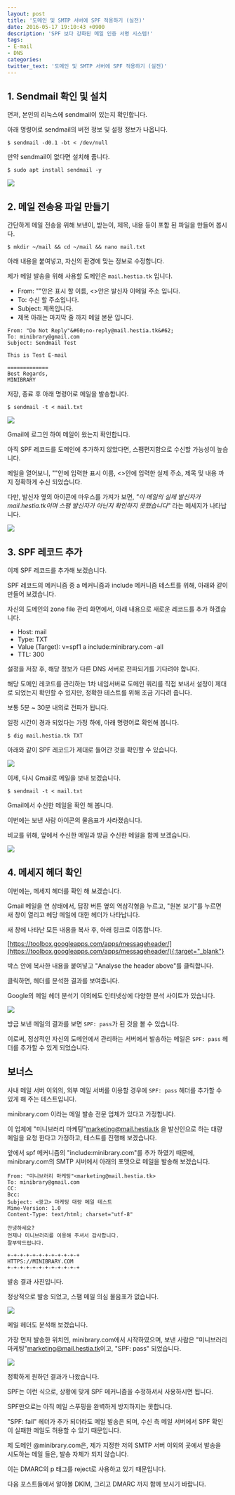 ```yaml
---
layout: post
title: '도메인 및 SMTP 서버에 SPF 적용하기 (실전)'
date: 2016-05-17 19:10:43 +0900
description: 'SPF 보다 강화된 메일 인증 서명 시스템!'
tags:
- E-mail
- DNS
categories:
twitter_text: '도메인 및 SMTP 서버에 SPF 적용하기 (실전)'
---
```


## 1. Sendmail 확인 및 설치

먼저, 본인의 리눅스에 sendmail이 있는지 확인합니다.

아래 명령어로 sendmail의 버전 정보 및 설정 정보가 나옵니다.

```
$ sendmail -d0.1 -bt < /dev/null
```

만약 sendmail이 없다면 설치해 줍니다.

```
$ sudo apt install sendmail -y
```

<a href="http://minibrary.com/blogimg/img-2016-0518-007.png" data-lightbox="252"><img src="http://minibrary.com/blogimg/img-2016-0518-007.png"></a>

## 2. 메일 전송용 파일 만들기

간단하게 메일 전송을 위해 보낸이, 받는이, 제목, 내용 등이 포함 된 파일을 만들어 봅시다.

```
$ mkdir ~/mail && cd ~/mail && nano mail.txt
```

아래 내용을 붙여넣고, 자신의 환경에 맞는 정보로 수정합니다.

제가 메일 발송을 위해 사용할 도메인은 `mail.hestia.tk` 입니다.

* From:  ""안은 표시 할 이름, <>안은 발신자 이메일 주소 입니다.
* To: 수신 할 주소입니다.
* Subject: 제목입니다.
* 제목 아래는 마지막 줄 까지 메일 본문 입니다.

```
From: "Do Not Reply"&#60;no-reply@mail.hestia.tk&#62;
To: minibrary@gmail.com
Subject: Sendmail Test

This is Test E-mail

=============
Best Regards,
MINIBRARY
```

저장, 종료 후 아래 명령어로 메일을 발송합니다.

```
$ sendmail -t < mail.txt
```

<a href="http://minibrary.com/blogimg/img-2016-0517-002.png" data-lightbox="252"><img src="http://minibrary.com/blogimg/img-2016-0517-002.png"></a>

Gmail에 로그인 하여 메일이 왔는지 확인합니다.

아직 SPF 레코드를 도메인에 추가하지 않았다면, 스팸편지함으로 수신할 가능성이 높습니다.

메일을 열어보니, ""안에 입력한 표시 이름, <>안에 입력한 실제 주소, 제목 및 내용 까지 정확하게 수신 되었습니다.

다만, 발신자 옆의 아이콘에 마우스를 가져가 보면, *"이 메일의 실제 발신자가 mail.hestia.tk이며 스팸 발신자가 아닌지 확인하지 못했습니다"* 라는 메세지가 나타납니다.

<a href="http://minibrary.com/blogimg/img-2016-0517-003.png" data-lightbox="252"><img src="http://minibrary.com/blogimg/img-2016-0517-003.png"></a>

## 3. SPF 레코드 추가

이제 SPF 레코드를 추가해 보겠습니다.

SPF 레코드의 메커니즘 중 a 메커니즘과 include 메커니즘 테스트를 위해, 아래와 같이 만들어 보겠습니다.

자신의 도메인의 zone file 관리 화면에서, 아래 내용으로 새로운 레코드를 추가 하겠습니다.


* Host: mail
* Type: TXT
* Value (Target): v=spf1 a include:minibrary.com -all
* TTL: 300

설정을 저장 후, 해당 정보가 다른 DNS 서버로 전파되기를 기다려야 합니다.

해당 도메인 레코드를 관리하는 1차 네임서버로 도메인 쿼리를 직접 보내서 설정이 제대로 되었는지 확인할 수 있지만, 정확한 테스트를 위해 조금 기다려 줍니다.

보통 5분 ~ 30분 내외로 전파가 됩니다.

일정 시간이 경과 되었다는 가정 하에, 아래 명령어로 확인해 봅니다.

```
$ dig mail.hestia.tk TXT
```

아래와 같이 SPF 레코드가 제대로 들어간 것을 확인할 수 있습니다.

<a href="http://minibrary.com/blogimg/img-2016-0518-008.png" data-lightbox="252"><img src="http://minibrary.com/blogimg/img-2016-0518-008.png"></a>

이제, 다시 Gmail로 메일을 보내 보겠습니다.

```
$ sendmail -t < mail.txt
```

Gmail에서 수신한 메일을 확인 해 봅니다.

이번에는 보낸 사람 아이콘의 물음표가 사라졌습니다.

비교를 위해, 앞에서 수신한 메일과 방금 수신한 메일을 함께 보겠습니다.

<a href="http://minibrary.com/blogimg/img-2016-0517-004.png" data-lightbox="252"><img src="http://minibrary.com/blogimg/img-2016-0517-004.png"></a>

## 4. 메세지 헤더 확인

이번에는, 메세지 헤더를 확인 해 보겠습니다.

Gmail 메일을 연 상태에서, 답장 버튼 옆의 역삼각형을 누르고, "원본 보기"를 누르면 새 창이 열리고 헤당 메일에 대한 헤더가 나타납니다.

새 창에 나타난 모든 내용을 복사 후, 아래 링크로 이동합니다.

[https://toolbox.googleapps.com/apps/messageheader/](https://toolbox.googleapps.com/apps/messageheader/){:target="_blank"}

박스 안에 복사한 내용을 붙여넣고 "Analyse the header above"를 클릭합니다.

클릭하면, 헤더를 분석한 결과를 보여줍니다.

Google의 메일 헤더 분석기 이외에도 인터넷상에 다양한 분석 사이트가 있습니다.

<a href="http://minibrary.com/blogimg/img-2016-0518-012.png" data-lightbox="252"><img src="http://minibrary.com/blogimg/img-2016-0518-012.png"></a>

방금 보낸 메일의 결과를 보면 `SPF: pass`가 된 것을 볼 수 있습니다.

이로써, 정상적인 자신의 도메인에서 관리하는 서버에서 발송하는 메일은 `SPF: pass` 헤더를 추가할 수 있게 되었습니다.

## 보너스

사내 메일 서버 이외의, 외부 메일 서버를 이용할 경우에 `SPF: pass` 헤더를 추가할 수 있게 해 주는 테스트입니다.

minibrary.com 이라는 메일 발송 전문 업체가 있다고 가정합니다.

이 업체에 "미니브러리 마케팅"<marketing@mail.hestia.tk> 을 발신인으로 하는 대량 메일을 요청 한다고 가정하고, 테스트를 진행해 보겠습니다.

앞에서 spf 메커니즘의 "include:minibrary.com"를 추가 하였기 때문에, minibrary.com의 SMTP 서버에서 아래의 포맷으로 메일을 발송해 보겠습니다.

```
From: "미니브러리 마케팅"<marketing@mail.hestia.tk>
To: minibrary@gmail.com
CC:
Bcc:
Subject: <광고> 마케팅 대량 메일 테스트
Mime-Version: 1.0
Content-Type: text/html; charset="utf-8"

안녕하세요?
언제나 미니브러리를 이용해 주셔서 감사합니다.
잘부탁드립니다.

+-+-+-+-+-+-+-+-+-+-+-+
HTTPS://MINIBRARY.COM
+-+-+-+-+-+-+-+-+-+-+-+
```

발송 결과 사진입니다.

정상적으로 발송 되었고, 스팸 메일 의심 물음표가 없습니다.

<a href="http://minibrary.com/blogimg/img-2016-0518-010.png" data-lightbox="252"><img src="http://minibrary.com/blogimg/img-2016-0518-010.png"></a>

메일 헤더도 분석해 보겠습니다.

가장 먼저 발송한 위치인, minibrary.com에서 시작하였으며, 보낸 사람은 "미니브러리 마케팅"<marketing@mail.hestia.tk>이고, "SPF: pass" 되었습니다.

<a href="http://minibrary.com/blogimg/img-2016-0518-011.png" data-lightbox="252"><img src="http://minibrary.com/blogimg/img-2016-0518-011.png"></a>

정확하게 원하던 결과가 나왔습니다.

SPF는 이런 식으로, 상황에 맞게 SPF 메커니즘을 수정하셔서 사용하시면 됩니다.

SPF만으로는 아직 메일 스푸핑을 완벽하게 방지하지는 못합니다.

"SPF: fail" 헤더가 추가 되더라도 메일 발송은 되며, 수신 측 메일 서버에서 SPF 확인이 실패한 메일도 허용할 수 있기 때문입니다.

제 도메인 @minibrary.com은, 제가 지정한 저의 SMTP 서버 이외의 곳에서 발송을 시도하는 메일 들은, 발송 자체가 되지 않습니다.

이는 DMARC의 p 태그를 reject로 사용하고 있기 때문입니다.

다음 포스트들에서 알아볼 DKIM, 그리고 DMARC 까지 함께 보시기 바랍니다.
